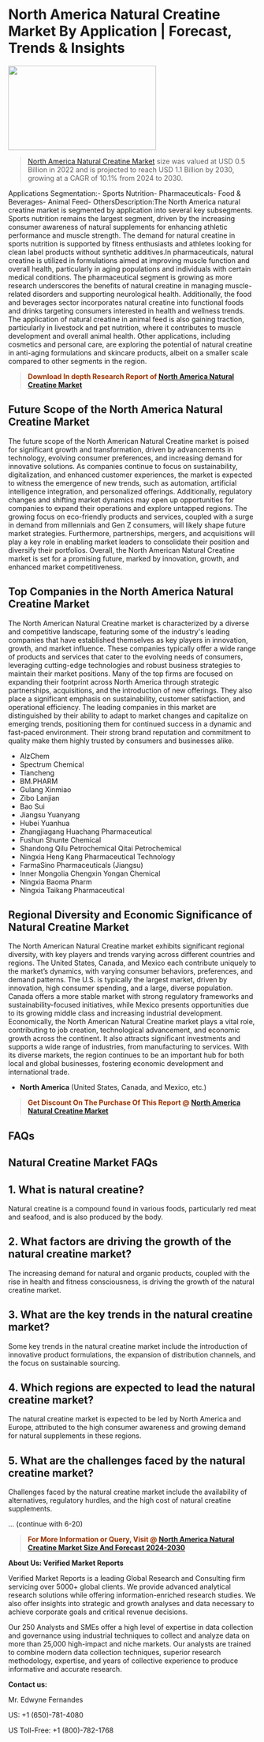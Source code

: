 <p><h1>North America Natural Creatine Market By Application | Forecast, Trends & Insights</h1><p><img class="aligncenter size-medium wp-image-105565" src="https://ffe5etoiles.com/wp-content/uploads/2025/01/MST7-300x171.png" alt="" width="300" height="171" /></p><blockquote><p><a href="https://www.verifiedmarketreports.com/download-sample/?rid=404236&utm_source=Github-NA&utm_medium=361" target="_blank">North America Natural Creatine Market</a> size was valued at USD 0.5 Billion in 2022 and is projected to reach USD 1.1 Billion by 2030, growing at a CAGR of 10.1% from 2024 to 2030.</p></blockquote>Applications Segmentation:- Sports Nutrition- Pharmaceuticals- Food & Beverages- Animal Feed- OthersDescription:The North America natural creatine market is segmented by application into several key subsegments. Sports nutrition remains the largest segment, driven by the increasing consumer awareness of natural supplements for enhancing athletic performance and muscle strength. The demand for natural creatine in sports nutrition is supported by fitness enthusiasts and athletes looking for clean label products without synthetic additives.In pharmaceuticals, natural creatine is utilized in formulations aimed at improving muscle function and overall health, particularly in aging populations and individuals with certain medical conditions. The pharmaceutical segment is growing as more research underscores the benefits of natural creatine in managing muscle-related disorders and supporting neurological health. Additionally, the food and beverages sector incorporates natural creatine into functional foods and drinks targeting consumers interested in health and wellness trends. The application of natural creatine in animal feed is also gaining traction, particularly in livestock and pet nutrition, where it contributes to muscle development and overall animal health. Other applications, including cosmetics and personal care, are exploring the potential of natural creatine in anti-aging formulations and skincare products, albeit on a smaller scale compared to other segments in the region.</p><blockquote><p><span style="color: #993300;"><strong>Download In depth Research Report of <a href="https://www.verifiedmarketreports.com/download-sample/?rid=404236&utm_source=Github-NA&utm_medium=361">North America Natural Creatine Market</a></strong></span></p></blockquote><h2>Future Scope of the North America Natural Creatine Market</h2><p>The future scope of the North American Natural Creatine market is poised for significant growth and transformation, driven by advancements in technology, evolving consumer preferences, and increasing demand for innovative solutions. As companies continue to focus on sustainability, digitalization, and enhanced customer experiences, the market is expected to witness the emergence of new trends, such as automation, artificial intelligence integration, and personalized offerings. Additionally, regulatory changes and shifting market dynamics may open up opportunities for companies to expand their operations and explore untapped regions. The growing focus on eco-friendly products and services, coupled with a surge in demand from millennials and Gen Z consumers, will likely shape future market strategies. Furthermore, partnerships, mergers, and acquisitions will play a key role in enabling market leaders to consolidate their position and diversify their portfolios. Overall, the North American Natural Creatine market is set for a promising future, marked by innovation, growth, and enhanced market competitiveness.</p><h2>Top Companies in the North America Natural Creatine Market</h2><p>The North American Natural Creatine market is characterized by a diverse and competitive landscape, featuring some of the industry's leading companies that have established themselves as key players in innovation, growth, and market influence. These companies typically offer a wide range of products and services that cater to the evolving needs of consumers, leveraging cutting-edge technologies and robust business strategies to maintain their market positions. Many of the top firms are focused on expanding their footprint across North America through strategic partnerships, acquisitions, and the introduction of new offerings. They also place a significant emphasis on sustainability, customer satisfaction, and operational efficiency. The leading companies in this market are distinguished by their ability to adapt to market changes and capitalize on emerging trends, positioning them for continued success in a dynamic and fast-paced environment. Their strong brand reputation and commitment to quality make them highly trusted by consumers and businesses alike.</p><p><ul><li>AlzChem </li><li> Spectrum Chemical </li><li> Tiancheng </li><li> BM.PHARM </li><li> Gulang Xinmiao </li><li> Zibo Lanjian </li><li> Bao Sui </li><li> Jiangsu Yuanyang </li><li> Hubei Yuanhua </li><li> Zhangjiagang Huachang Pharmaceutical </li><li> Fushun Shunte Chemical </li><li> Shandong Qilu Petrochemical Qitai Petrochemical </li><li> Ningxia Heng Kang Pharmaceutical Technology </li><li> FarmaSino Pharmaceuticals (Jiangsu) </li><li> Inner Mongolia Chengxin Yongan Chemical </li><li> Ningxia Baoma Pharm </li><li> Ningxia Taikang Pharmaceutical</li></ul></p><h2>Regional Diversity and Economic Significance of Natural Creatine Market</h2><p>The North American Natural Creatine market exhibits significant regional diversity, with key players and trends varying across different countries and regions. The United States, Canada, and Mexico each contribute uniquely to the market’s dynamics, with varying consumer behaviors, preferences, and demand patterns. The U.S. is typically the largest market, driven by innovation, high consumer spending, and a large, diverse population. Canada offers a more stable market with strong regulatory frameworks and sustainability-focused initiatives, while Mexico presents opportunities due to its growing middle class and increasing industrial development. Economically, the North American Natural Creatine market plays a vital role, contributing to job creation, technological advancement, and economic growth across the continent. It also attracts significant investments and supports a wide range of industries, from manufacturing to services. With its diverse markets, the region continues to be an important hub for both local and global businesses, fostering economic development and international trade.</p><ul> <li><strong>North America</strong> (United States, Canada, and Mexico, etc.)</li></ul><blockquote><p><span style="color: #993300;"><strong>Get Discount On The Purchase Of This Report @ <a href="https://www.verifiedmarketreports.com/ask-for-discount/?rid=404236&utm_source=Github-NA&utm_medium=361">North America Natural Creatine Market</a></strong></span></p></blockquote><h2>FAQs</h2><p><h2>Natural Creatine Market FAQs</h1><h2>1. What is natural creatine?</div><div></h2><p>Natural creatine is a compound found in various foods, particularly red meat and seafood, and is also produced by the body.</p><h2>2. What factors are driving the growth of the natural creatine market?</div><div></h2><p>The increasing demand for natural and organic products, coupled with the rise in health and fitness consciousness, is driving the growth of the natural creatine market.</p><h2>3. What are the key trends in the natural creatine market?</div><div></h2><p>Some key trends in the natural creatine market include the introduction of innovative product formulations, the expansion of distribution channels, and the focus on sustainable sourcing.</p><h2>4. Which regions are expected to lead the natural creatine market?</div><div></h2><p>The natural creatine market is expected to be led by North America and Europe, attributed to the high consumer awareness and growing demand for natural supplements in these regions.</p><h2>5. What are the challenges faced by the natural creatine market?</div><div></h2><p>Challenges faced by the natural creatine market include the availability of alternatives, regulatory hurdles, and the high cost of natural creatine supplements.</p>... (continue with 6-20)</body></html></p><blockquote><p><span style="color: #993300;"><strong>For More Information or Query, Visit @ <a href="https://www.verifiedmarketreports.com/product/natural-creatine-market/">North America Natural Creatine Market Size And Forecast 2024-2030</a></strong></span></p></blockquote><p><strong>About Us: Verified Market Reports</strong></p><p>Verified Market Reports is a leading Global Research and Consulting firm servicing over 5000+ global clients. We provide advanced analytical research solutions while offering information-enriched research studies. We also offer insights into strategic and growth analyses and data necessary to achieve corporate goals and critical revenue decisions.</p><p>Our 250 Analysts and SMEs offer a high level of expertise in data collection and governance using industrial techniques to collect and analyze data on more than 25,000 high-impact and niche markets. Our analysts are trained to combine modern data collection techniques, superior research methodology, expertise, and years of collective experience to produce informative and accurate research.</p><p><strong>Contact us:</strong></p><p>Mr. Edwyne Fernandes</p><p>US: +1 (650)-781-4080</p><p>US Toll-Free: +1 (800)-782-1768</p>
